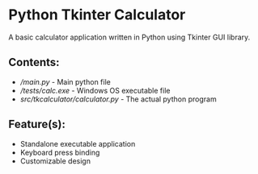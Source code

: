 Python Tkinter Calculator
==========================

A basic calculator application written in Python using Tkinter GUI library.


Contents:
----------

- */main.py* - Main python file
- */tests/calc.exe* - Windows OS executable file
- *src/tkcalculator/calculator.py* - The actual python program


Feature(s):
----------
- Standalone executable application
- Keyboard press binding
- Customizable design
